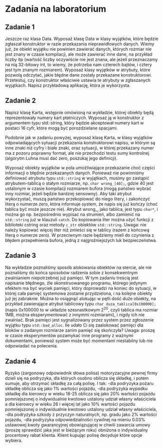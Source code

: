 # Zadania na laboratorium

## Zadanie 1
Jeszcze raz klasa Data. Wyposaż klasę Data w klasy wyjątków, które będzie zgłaszał konstruktor w razie przekazania
nieprawidłowych danych. Wiemy już, że obiekt wyjątku nie powinien zawierać danych, których rozmiar nie jest znany
w czasie kompilacji, ale może zawierać inne dane, na przykład liczby itp (wartość liczby oczywiście nie jest znana,
ale jeżeli przeznaczamy na nią 32-bitowy int, to wiemy, że potrzeba nam czterech bajtów, i cztery jest tym znanym rozmiarem).
Wyposaż klasy wyjątków w atrybuty, które pozwolą odczytać, jakie błędne dane zostały przekazane konstruktorowi.
Przetestuj, czy konstruktor właściwie ustawia te atrybuty w zgłaszanych wyjątkach. Napisz przykładową aplikację,
która je wykorzysta.

## Zadanie 2
Napisz klasę Karta, wstępnie omówioną na wykładzie, której obiekty będą reprezentowały numery kart płatniczych.
Wyposaż ją w konstruktor z argumentem typu std::string, który będzie akceptował numery kart w postaci 16 cyfr,
które mogą być porozdzielane spacjami.

Podobnie jak w zadaniu powyżej, wyposaż klasę Karta, w klasy wyjątków odpowiadających sytuacji przekazania konstruktorowi napisu,
w którym są inne znaki niż cyfry i białe znaki, oraz sytuacji, w której przekazany numer ma z pozoru poprawny format,
ale nie przechodzi testu sumy kontrolnej (algorytm Luhna musi dać zero, poszukaj jego definicji).

Wyposaż obiekty wyjątków w pola umożliwiające przekazanie choć części informacji o błędnie przekazanych danych.
Ponieważ nie powinniśmy definiować atrybutu typu ```std::string``` w wyjątkach, musimy go zastąpić atrybutem-tablicą o stałym rozmiarze,
np. ```char wrong_[40];```, gdzie 40 jest ustalonym w czasie kompilacji rozmiarem bufora (mogą państwo wybrać inny rozmiar,
jeżeli będzie bardziej sensowny). Aby taki atrybut wykorzystać, muszą państwo przekopiować do niego litery,
i zakończyć literą o numerze zero, która informuje system, że napis się już kończy (choć tablica być może jeszcze nie).
Atrybut wrong_, jako tablica, jest typu ```char*```, i można go np. bezpośrednio wypisać na strumień, albo zamienić na ```std::string```
już w klauzuli ```catch```. Do kopiowania liter można użyć funkcji z biblioteki cstring oraz metody ```c_str``` obiektów ```std::string```.
Uwaga: nie należy kopiować więcej liter niż zmieści się w tablicy (razem z końcową literą o numerze zero).
W przeciwnym razie będziemy mieli do czynienia z błędem przepełnienia bufora, jedną z najgroźniejszych luk bezpieczeństwa.

## Zadanie 3
Na wykładzie poznaliśmy sposób alokowania obiektów na stercie, ale nie poznaliśmy do końca sposobów radzenia sobie
z konsekwentnym zwalnianiem niepotrzebnej już pamięci. W tym zadaniu treścią jest napisanie błędnego,
źle skonstruowanego programu, którego jedynym efektem ma być wyciek pamięci, który doprowadzi na koniec do sytuacji,
w której cała pamięć systemowa zostanie przydzielona, i na kolejne obiekty już jej zabraknie. Można to osiągnąć alokując
w pętli dość duże obiekty, na przykład zawierające atrybut tablicowy typu ```char duza_tablica[0x100000];```
(napis 0x100000 to w układzie szesnastkowym 2<sup>20</sup>, czyli tablica ma rozmiar 1MB, można eksperymentować z innymmi rozmiarami),
i nigdy ich nie zwalniać. Brak pamięci jest sygnalizowany przez system przez zgłoszenie wyjątku typu ```std::bad_alloc```.
Ile udało Ci się zaalokować pamięci dla bloków o zadanym rozmiarze zanim pamięć się skończyła?
Uwaga: proszę w czasie eksperymentów pozamykać inne programy z ważnymi dokumentami, ponieważ system może być momentami niestabilny
lub nie odpowiadać na polecenia.

## Zadanie 4
Ryzyko (żargonowy odpowiednik słowa polisa) motoryzacyjne pewnej firmy dzieli się na podryzyka,
dla których osobno oblicza się składkę, i potem sumuje, aby otrzymać składkę za całą polisę. I tak:
-dla podryzyka pożaru składkę oblicza się jako 1% wartości pojazdu,
-dla podryzyka wypadku składkę dla kierowcy w wieku 18-25 oblicza się jako 20% wartości pojazdu pomniejszonej
 o indywidualnie kwotowo ustalony udział własny właściciela a dla kierowcy w wieku 26 i więcej lat jako 10% wartości
 pojazdu pomniejszonej o indywidualnie kwotowo ustalony udział własny właściciela,
-dla podryzyka szkody z przyczyn naturalnych, np. gradu jako 2% wartości pojazdu,
-dla podryzyka odpowiedzialności cywilnej na mieniu 0.03% ustawowej kwoty gwarancyjnej obowiązującej
 w chwili zawarcia umowy (proszę sprawdzić jaka jest w bieżącym roku) obniżona o indywidualny procentowy rabat klienta.
Klient kupując polisę decyduje które opcje wybiera.
